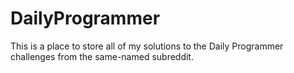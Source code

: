 # DailyProgrammer
This is a place to store all of my solutions to the Daily Programmer challenges from the same-named subreddit.
